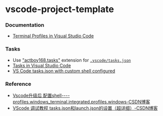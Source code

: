 vscode-project-template
=======================
### Documentation
- [Terminal Profiles in Visual Studio Code](https://code.visualstudio.com/docs/terminal/profiles)

### Tasks
- Use ["actboy168.tasks"](https://marketplace.visualstudio.com/items?itemName=actboy168.tasks) extension for [`.vscode/tasks.json`](.vscode/tasks.json)
- [Tasks in Visual Studio Code](https://code.visualstudio.com/docs/editor/tasks#_custom-tasks)
- [VS Code tasks.json with custom shell configured](https://gist.github.com/solnic/1dbbbb89515d35b291e6f1b72dbcfa2c)

### Reference
- [Vscode升级后 配置shell----profiles.windows_terminal.integrated.profiles.windows-CSDN博客](https://blog.csdn.net/qq_38276120/article/details/120202519)
- [VScode 调试教程 tasks.json和launch.json的设置（超详细）-CSDN博客](https://blog.csdn.net/qq_59084325/article/details/125662393)
